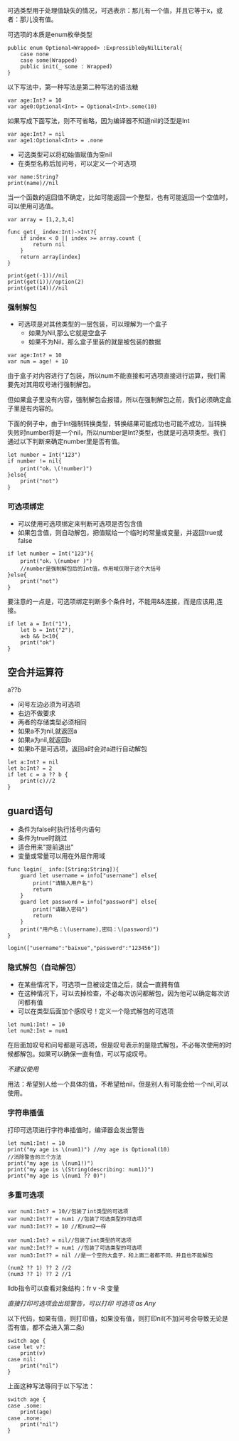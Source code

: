 可选类型用于处理值缺失的情况，可选表示：那儿有一个值，并且它等于x，或者：那儿没有值。

可选项的本质是enum枚举类型

```
public enum Optional<Wrapped> :ExpressibleByNilLiteral{
    case none
    case some(Wrapped)
    public init(_ some : Wrapped)
}
```
以下写法中，第一种写法是第二种写法的语法糖

```
var age:Int? = 10
var age0:Optional<Int> = Optional<Int>.some(10)
```
如果写成下面写法，则<Int>不可省略，因为编译器不知道nil的泛型是Int

```
var age:Int? = nil
var age1:Optional<Int> = .none
```


* 可选类型可以将初始值赋值为空nil
* 在类型名称后加问号，可以定义一个可选项

```
var name:String?
print(name)//nil
```

当一个函数的返回值不确定，比如可能返回一个整型，也有可能返回一个空值时，可以使用可选值。

```
var array = [1,2,3,4]

func get(_ index:Int)->Int?{
    if index < 0 || index >= array.count {
        return nil
    }
    return array[index]
}

print(get(-1))//nil
print(get(1))//option(2)
print(get(14))//nil
```
### 强制解包

* 可选项是对其他类型的一层包装，可以理解为一个盒子
	* 如果为Nil,那么它就是空盒子
	* 如果不为Nil，那么盒子里装的就是被包装的数据

```
var age:Int? = 10
var num = age! + 10
```
由于盒子对内容进行了包装，所以num不能直接和可选项直接进行运算，我们需要先对其用叹号进行强制解包。

但如果盒子里没有内容，强制解包会报错，所以在强制解包之前，我们必须确定盒子里是有内容的。

下面的例子中，由于Int强制转换类型，转换结果可能成功也可能不成功，当转换失败时number将是一个nil，所以number是Int?类型，也就是可选项类型。我们通过以下判断来确定number里是否有值。

```
let number = Int("123")
if number != nil{
    print("ok，\(!number)")
}else{
    print("not")
}
```
### 可选项绑定

* 可以使用可选项绑定来判断可选项是否包含值
* 如果包含值，则自动解包，把值赋给一个临时的常量或变量，并返回true或false

```
if let number = Int("123"){
    print("ok，\(number )")
    //number是强制解包后的Int值，作用域仅限于这个大括号
}else{
    print("not")
}
```
要注意的一点是，可选项绑定判断多个条件时，不能用&&连接，而是应该用,连接。

```
if let a = Int("1"),
    let b = Int("2"),
    a<b && b<10{
    print("ok")
}
```
## 空合并运算符

a??b

* 问号左边必须为可选项
* 右边不做要求
* 两者的存储类型必须相同
* 如果a不为nil,就返回a
* 如果a为nil,就返回b
* 如果b不是可选项，返回a时会对a进行自动解包

```
let a:Int? = nil
let b:Int? = 2
if let c = a ?? b {
    print(c)//2
}
```


## guard语句

* 条件为false时执行括号内语句
* 条件为true时跳过
* 适合用来"提前退出"
* 变量或常量可以用在外层作用域


```
func login(_ info:[String:String]){
    guard let username = info["username"] else{
        print("请输入用户名")
        return
    }
    guard let password = info["password"] else{
        print("请输入密码")
        return
    }
    print("用户名：\(username),密码：\(password)")
}

login(["username":"baixue","password":"123456"])
```


### 隐式解包（自动解包）

* 在某些情况下，可选项一旦被设定值之后，就会一直拥有值
* 在这种情况下，可以去掉检查，不必每次访问都解包，因为他可以确定每次访问都有值
* 可以在类型后面加个感叹号！定义一个隐式解包的可选项

```
let num1:Int! = 10
let num2:Int = num1
```
在后面加叹号和问号都是可选项，但是叹号表示的是隐式解包，不必每次使用的时候都解包。如果可以确保一直有值，可以写成叹号。

*不建议使用*

用法：希望别人给一个具体的值，不希望给nil，但是别人有可能会给一个nil,可以使用。


### 字符串插值

打印可选项进行字符串插值时，编译器会发出警告

```
let num1:Int! = 10
print("my age is \(num1)") //my age is Optional(10)
//消除警告的三个方法
print("my age is \(num1!)")
print("my age is \(String(describing: num1))")
print("my age is \(num1 ?? 0)")
```

### 多重可选项

```
var num1:Int? = 10//包装了int类型的可选项
var num2:Int?? = num1 //包装了可选类型的可选项
var num3:Int?? = 10 //和num2一样

var num1:Int? = nil//包装了int类型的可选项
var num2:Int?? = num1 //包装了可选类型的可选项
var num3:Int?? = nil //是一个空的大盒子，和上面二者都不同，并且也不能解包

```

```
(num2 ?? 1) ?? 2 //2
(num3 ?? 1) ?? 2 //1
```

lldb指令可以查看对象结构：fr v -R 变量

*直接打印可选项会出现警告，可以打印 可选项 as Any*

以下代码，如果有值，则打印值，如果没有值，则打印nil(不加问号会导致无论是否有值，都不会进入第二条)

```
switch age {
case let v?:
    print(v)
case nil:
    print("nil")
}
```

上面这种写法等同于以下写法：

```
switch age {
case .some:
    print(age)
case .none:
    print("nil")
}

```